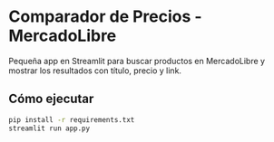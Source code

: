 # Comparador de Precios - MercadoLibre

Pequeña app en Streamlit para buscar productos en MercadoLibre y mostrar los resultados con título, precio y link.

## Cómo ejecutar

```bash
pip install -r requirements.txt
streamlit run app.py
